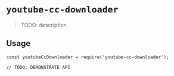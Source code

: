 # `youtube-cc-downloader`

> TODO: description

## Usage

```
const youtubeCcDownloader = require('youtube-cc-downloader');

// TODO: DEMONSTRATE API
```
